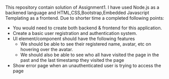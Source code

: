 This repository contain solution of Assignment1.
I have used Node.js as a backened language and HTML,CSS,Bootstrap,Embedded Javascript Templating as a frontend.
Due to shorter time a completed following points:
 * You would need to create both backend & frontend for this application.
 * Create a basic user registration and authentication system.
 * UI element/component should have the following features
     *    We should be able to see their registered name, avatar, etc on hovering over the
          avatar.
     *    We should also be able to see who all have visited the page in the past and the
     last timestamp they visited the page
 * Show error page when an unauthenticated user is trying to access the page
